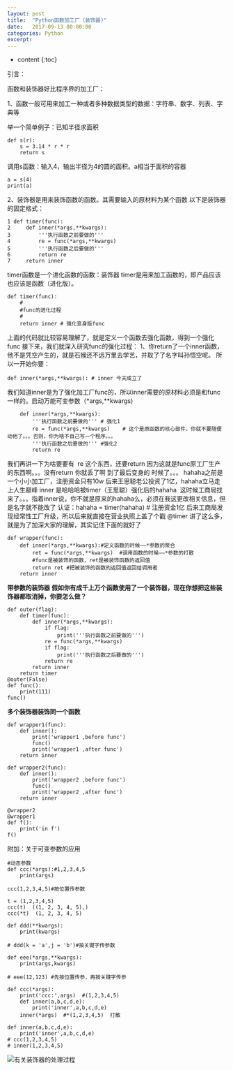 ```yaml
---
layout: post
title:  "Python函数加工厂（装饰器)"
date:   2017-09-13 00:00:00
categories: Python
excerpt: 
---
```


* content
{:toc}

引言：

函数和装饰器好比程序界的加工厂：

1、函数一般可用来加工一种或者多种数据类型的数据：字符串、数字、列表、字典等

举一个简单例子：已知半径求面积
~~~
def s(r):
    s = 3.14 * r * r
    return s
~~~
调用s函数：输入4，输出半径为4的圆的面积。a相当于面积的容器
~~~
a = s(4)
print(a)
~~~
2、装饰器是用来装饰函数的函数。其需要输入的原材料为某个函数
以下是装饰器的固定格式：
~~~
1 def timer(func):
2     def inner(*args,**kwargs):
3         '''执行函数之前要做的'''
4         re = func(*args,**kwargs)
5         '''执行函数之后要做的'''
6         return re
7     return inner
~~~
timer函数是一个进化函数的函数：装饰器
timer是用来加工函数的，即产品应该也应该是函数（进化版）。
~~~
def timer(func):
    #
    #func的进化过程
    #
    return inner # 强化变身版func
~~~

上面的代码就比较容易理解了，就是定义一个函数去强化函数，得到一个强化func
接下来，我们就深入研究func的强化过程：
1、你return了一个inner函数，他不是凭空产生的，就是石猴还不远万里去学艺，并取了了名字叫孙悟空呢。
所以一开始你要：
~~~
def inner(*args,**kwargs): # inner 今天成立了
~~~
我们知道inner是为了强化加工厂func的，所以inner需要的原材料必须是和func一样的。启动万能可变参数（*args,**kwargs)
~~~
    def inner(*args,**kwargs):
        '''执行函数之前要做的''' # 强化1
        re = func(*args,**kwargs)    # 这个是原函数的核心部件，你就不要随便动他了。。。否则，你为啥不自己写一个程序。。。
        '''执行函数之后要做的''' #强化2
        return re
~~~
我们再讲一下为啥要要有  re 这个东西，还要return
因为这就是func原工厂生产的东西啊。。。没有return 你就丢了啊
到了最后变身的 时候了。。。
hahaha之前是一个小小加工厂，注册资金只有10w
后来王思聪老公投资了1亿，hahaha立马走上人生巅峰
inner 是哈哈哈被timer（王思聪）强化后的hahaha 
这时候工商局找来了。。。指着inner说，你不就是原来的hahaha么，必须在我这更改相关信息，但是名字就不能改了
认证：hahaha = timer(hahaha) # 注册资金1亿
后来工商局发现经常性工厂升级，所以后来就直接在营业执照上盖了个戳
@timer
讲了这么多，就是为了加深大家的理解，其实记住下面的就好了
~~~
def wrapper(func):
    def inner(*args,**kwargs):#定义函数的时候——*参数的聚合
        ret = func(*args,**kwargs)  #调用函数的时候——*参数的打散
        #func是被装饰的函数，ret是被装饰函数的返回值
        return ret #把被装饰的函数的返回值返回给调用者
    return inner
~~~

**带参数的装饰器**
**假如你有成千上万个函数使用了一个装饰器，现在你想把这些装饰器都取消掉，你要怎么做？**
~~~
def outer(flag):
    def timer(func):
        def inner(*args,**kwargs):
            if flag:
                print('''执行函数之前要做的''')
            re = func(*args,**kwargs)
            if flag:
                print('''执行函数之后要做的''')
            return re
        return inner
    return timer
@outer(False)
def func():
    print(111)
func()
~~~
**多个装饰器装饰同一个函数**
~~~
def wrapper1(func):
    def inner():
        print('wrapper1 ,before func')
        func()
        print('wrapper1 ,after func')
    return inner

def wrapper2(func):
    def inner():
        print('wrapper2 ,before func')
        func()
        print('wrapper2 ,after func')
    return inner

@wrapper2
@wrapper1
def f():
    print('in f')
f()
~~~

附加：关于可变参数的应用
~~~
#动态参数
def ccc(*args):#1,2,3,4,5
    print(args)

ccc(1,2,3,4,5)#按位置传参数

t = (1,2,3,4,5)
ccc(t)  ((1, 2, 3, 4, 5),)
ccc(*t)  (1, 2, 3, 4, 5)

def ddd(**kwargs):
    print(kwargs)

# ddd(k = 'a',j = 'b')#按关键字传参数

def eee(*args,**kwargs):
    print(args,kwargs)

# eee(12,123) #先按位置传参，再按关键字传参

def ccc(*args):
    print('ccc:',args)  #(1,2,3,4,5)
    def inner(a,b,c,d,e):
        print('inner',a,b,c,d,e)
    inner(*args)  #*(1,2,3,4,5)  打散

def inner(a,b,c,d,e):
    print('inner',a,b,c,d,e)
# ccc(1,2,3,4,5)
# inner(1,2,3,4,5)
~~~

![有关装饰器的处理过程](http://upload-images.jianshu.io/upload_images/2887744-d5130e70bb009221.png?imageMogr2/auto-orient/strip%7CimageView2/2/w/800)